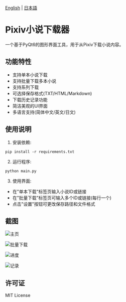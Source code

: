 [English](README_en.md) | [日本語](README_ja.md)
# Pixiv小说下载器

一个基于PyQt6的图形界面工具，用于从Pixiv下载小说内容。

## 功能特性

- 支持单本小说下载
- 支持批量下载多本小说
- 支持系列下载
- 可选择保存格式(TXT/HTML/Markdown)
- 下载历史记录功能
- 简洁美观的UI界面
- 多语言支持(简体中文/英文/日文)

## 使用说明

1. 安装依赖:
```
pip install -r requirements.txt
```

2. 运行程序:
```
python main.py
```

3. 使用界面:
- 在"单本下载"标签页输入小说ID或链接
- 在"批量下载"标签页可输入多个ID或链接(每行一个)
- 点击"设置"按钮可更改保存路径和文件格式

## 截图

![主页](https://github.com/user-attachments/assets/aebb64fc-5f45-41a4-840f-18fcce7287f4)

![批量下载](https://github.com/user-attachments/assets/5e514c6c-d79f-4b91-b312-e89abf5a5c20)

![进度](https://github.com/user-attachments/assets/fe8fbc1e-3d06-482d-84aa-78a00486a5e2)

![记录](https://github.com/user-attachments/assets/57ed96a6-5891-49a3-ba9b-6b0b14b178dc)



## 许可证

MIT License
